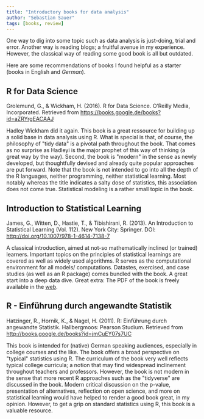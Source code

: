 ```yaml
---
title: "Introductory books for data analysis"
author: "Sebastian Sauer"
tags: [books, review]
---
```





One way to dig into some topic such as data analysis is just-doing, trial and error. Another way is reading blogs; a fruitful avenue in my experience. However, the classical way of reading some good book is all but outdated.

Here are some recommendations of books I found helpful as a starter (books in English and *German*).


## R for Data Science

Grolemund, G., & Wickham, H. (2016). R for Data Science. O’Reilly Media, Incorporated. Retrieved from <https://books.google.de/books?id=aZRYrgEACAAJ>

Hadley Wickham did it again. This book is a great ressource for building up a solid base in data analysis using R. What is special is that, of course, the philosophy of "tidy data" is a pivotal path throughout the book. That comes as no surprise as Hadleyi is the major prophet of this way of thinking (a great way by the way). Second, the book is "modern" in the sense as newly developed, but thoughtfully devised and already quite popular approaches are put forward. Note that the book is not intended to go into all the depth of the R languages, neither programming, neither statistical learning. Most notably whereas the title indicates a salty dose of statistics, this association does not come true. Statistical modeling is a rather small topic in the book.


## Introduction to Statistical Learning


James, G., Witten, D., Hastie, T., & Tibishirani, R. (2013). An Introduction to Statistical Learning (Vol. 112). New York City: Springer. DOI: <http://doi.org/10.1007/978-1-4614-7138-7>


A classical introduction, aimed at not-so mathematically inclined (or trained) learners. Important topics on the principles of statistical learnings are covered as well as widely used algorithms. R serves as the computational environment for all models/ computations. Datastes, exercised, and case studies (as well as an R package) comes bundled with the book. A great start into a deep data dive. Great extra: The PDF of the book is freely available in the [web](http://www-bcf.usc.edu/~gareth/ISL/ISLR%20Sixth%20Printing.pdf).



## R - Einführung durch angewandte Statistik

Hatzinger, R., Hornik, K., & Nagel, H. (2011). R: Einführung durch angewandte Statistik. Hallbergmoos: Pearson Studium. Retrieved from <http://books.google.de/books?id=jmCuEY07s7UC>

This book is intended for (native) German speaking audiences, especially in college courses and the like. The book offers a broad perspective on "typical" statistics using R. The curriculum of the book very well reflects typical college curricula; a notion that may find widespread inclinement throughout teachers and professors. However, the book is not modern in the sense that more recent R approaches such as the "tidyverse" are discussed in the book. Modern critical discussion on the p-value, presentation of alternatives, reflection on open science, and more on statistical learning would have helped to render a good book great, in my opinion. However, to get a grip on standard statistics using R, this book is a valuable resource.




